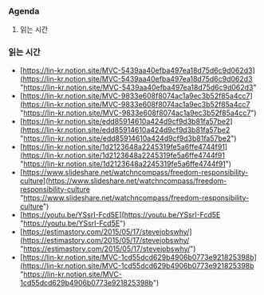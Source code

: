 ### Agenda
1. 읽는 시간

### 읽는 시간
- [https://lin-kr.notion.site/MVC-5439aa40efba497ea18d75d6c9d062d3](https://lin-kr.notion.site/MVC-5439aa40efba497ea18d75d6c9d062d3 "https://lin-kr.notion.site/MVC-5439aa40efba497ea18d75d6c9d062d3"
- [https://lin-kr.notion.site/MVC-9833e608f8074ac1a9ec3b52f85a4cc7](https://lin-kr.notion.site/MVC-9833e608f8074ac1a9ec3b52f85a4cc7 "https://lin-kr.notion.site/MVC-9833e608f8074ac1a9ec3b52f85a4cc7")
- [https://lin-kr.notion.site/edd85914610a424d9cf9d3b81fa57be2](https://lin-kr.notion.site/edd85914610a424d9cf9d3b81fa57be2 "https://lin-kr.notion.site/edd85914610a424d9cf9d3b81fa57be2")
- [https://lin-kr.notion.site/1d2123648a2245319fe5a6ffe4744f91](https://lin-kr.notion.site/1d2123648a2245319fe5a6ffe4744f91 "https://lin-kr.notion.site/1d2123648a2245319fe5a6ffe4744f91")
- [https://www.slideshare.net/watchncompass/freedom-responsibility-culture](https://www.slideshare.net/watchncompass/freedom-responsibility-culture "https://www.slideshare.net/watchncompass/freedom-responsibility-culture")
- [https://youtu.be/YSsrI-Fcd5E](https://youtu.be/YSsrI-Fcd5E "https://youtu.be/YSsrI-Fcd5E")
- [https://estimastory.com/2015/05/17/stevejobswhy/](https://estimastory.com/2015/05/17/stevejobswhy/ "https://estimastory.com/2015/05/17/stevejobswhy/")
- [https://lin-kr.notion.site/MVC-1cd55dcd629b4906b0773e921825398b](https://lin-kr.notion.site/MVC-1cd55dcd629b4906b0773e921825398b "https://lin-kr.notion.site/MVC-1cd55dcd629b4906b0773e921825398b")

